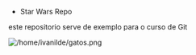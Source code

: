 * Star Wars Repo

este repositorio serve de exemplo para o curso de Git




![/home/ivanilde/gatos.png](Gat)


